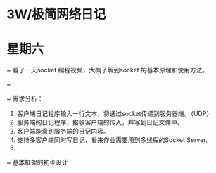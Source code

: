 # 3W/极简网络日记


# 星期六

~ 看了一天socket 编程视频，大概了解到socket 的基本原理和使用方法。

~ 

~ 需求分析：

1. 客户端日记程序输入一行文本，将通过socket传递到服务器端。（UDP）
2. 服务端的日记程序，接收客户端的传入，并写到日记文件中。
3. 客户端能看到服务端的日记内容。
4. 支持多客户端同时写日记，看来作业需要用到多线程的Socket Server。
5. 


~ 基本框架的初步设计
 
